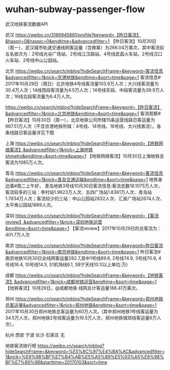 # wuhan-subway-passenger-flow
武汉地铁客流数据API

武汉
https://weibo.cn/3186945861/profile?keyword=【昨日客流】&hasori=0&haspic=0&endtime=&advancedfilter=1
【昨日客流】10月30日（周一），武汉城市轨道交通线网客运量（含换乘）为266.04万乘次，其中客流前五名依次为：2号线光谷广场站、2号线江汉路站、4号线武昌火车站、2号线汉口火车站、2号线中山公园站。

北京
https://weibo.cn/search/mblog?hideSearchFrame=&keyword=客流信息&advancedfilter=1&nick=京港地铁&endtime=&sort=time&page=1
客流信息# 2017年10月29日（周日）北京地铁4号线客流量103.9万人次；大兴线客流量为30.4万人次；14线西段客流量为4.5万人次；14号线东段、中段客流量为39.9万人次；16线北段客流量为6.4万人次。 ​

https://weibo.cn/search/mblog?hideSearchFrame=&keyword=【昨日客流】&advancedfilter=1&nick=北京地铁&endtime=&sort=time&page=1
客流观察#【昨日客流】10月30日（周一），北京地铁公司所辖15条运营线路日客运量为967.51万人次（不含京港地铁所辖：4号线、14号线、16号线、大兴线客流）。各条线路日客运量详见下图 ​

上海
https://weibo.cn/search/mblog?hideSearchFrame=&keyword=【地铁网络客流】&advancedfilter=1&nick=上海地铁shmetro&endtime=&sort=time&page=1
【地铁网络客流】10月30日上海地铁总客流为1085万人次。

青岛
https://weibo.cn/search/mblog?hideSearchFrame=&keyword=客流信息&advancedfilter=1&nick=青岛交通运输&endtime=&sort=time&page=1
地铁身边事#周二上午好， 青岛地铁3号线10月30日客流信息:客流总数18.1075万人次，客流较多的三站：李村站1.9623万人次、五四广场站1.8361万人次、青岛站1.7834万人次；客流较少的三站：中山公园站2832人次、汇泉广场站2674人次、太平角公园站1869人次。 ​

深圳
https://weibo.cn/search/mblog?hideSearchFrame=&keyword=【客流review】&advancedfilter=1&nick=深圳地铁运营&endtime=&sort=time&page=1
【客流review】2017年10月29日的总客流为：401.7万人次 ​​​​

南京
https://weibo.cn/search/mblog?hideSearchFrame=&keyword=昨日客流&advancedfilter=1&nick=南京地铁&endtime=&sort=time&page=1
昨日客流#南京地铁10月30日全线网客运量282.7,其中1号线89.8,  2号线74.9,  3号线70.9,  4号线16.4,  10号线14.5,  S1机场线6.1,  S8宁天线10.1(以上单位:万) ​​​​

成都
https://weibo.cn/search/mblog?hideSearchFrame=&keyword=【地铁客流】&advancedfilter=1&nick=成都地铁运营&endtime=&sort=time&page=1
【地铁客流】10月29日，@成都地铁 线网总计客运量188.41万乘次。 ​ ​​​

郑州
https://weibo.cn/search/mblog?hideSearchFrame=&keyword=郑州地铁总客运量&advancedfilter=1&nick=郑州地铁&endtime=&sort=time&page=1
2017年10月30日郑州地铁总客运量为60万人次。(其中郑州地铁1号线客运量为34.5万人次，郑州地铁2号线客运量为19.5万人次，郑州地铁城郊线客运量6万人次）。 ​​​​ ​​​​

杭州 西安 宁波 长沙 石家庄 无

地铁客流排行榜
https://weibo.cn/search/mblog?hideSearchFrame=&keyword=%E5%8C%97%E4%BA%AC&advancedfilter=1&nick=%E9%98%BF%E7%B4%AB%E5%A5%B9%E5%93%A5%E9%98%BF%E7%89%9B&starttime=20170103&sort=time
